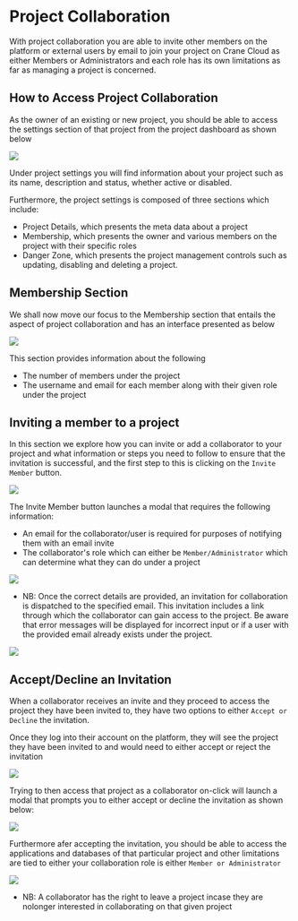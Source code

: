 # Project Collaboration

With project collaboration you are able to invite other members on the platform or external users by email to join your project on Crane Cloud as either Members or Administrators and each role has its own limitations as far as managing a project is concerned.

## How to Access Project Collaboration

As the owner of an existing or new project, you should be able to access the settings section of that project from the project dashboard as shown below

![](../img/accessProjectSettings.png)

Under project settings you will find information about your project such as its name, description and status, whether active or disabled.

Furthermore, the project settings is composed of three sections which include:

- Project Details, which presents the meta data about a project
- Membership, which presents the owner and various members on the project with their specific roles
- Danger Zone, which presents the project management controls such as updating, disabling and deleting a project.

## Membership Section

We shall now move our focus to the Membership section that entails the aspect of project collaboration and has an interface presented as below

![](../img/membershipSection.png)

This section provides information about the following

- The number of members under the project
- The username and email for each member along with their given role under the project

## Inviting a member to a project

In this section we explore how you can invite or add a collaborator to your project and what information or steps you need to follow to ensure that the invitation is successful, and the first step to this is clicking on the `Invite Member` button.

![](../img/inviteMemberButton.png)

The Invite Member button launches a modal that requires the following information:

- An email for the collaborator/user is required for purposes of notifying them with an email invite
- The collaborator's role which can either be `Member/Administrator` which can determine what they can do under a project

![](../img/inviteMemberModal.png)

- NB: Once the correct details are provided, an invitation for collaboration is dispatched to the specified email. This invitation includes a link through which the collaborator can gain access to the project. Be aware that error messages will be displayed for incorrect input or if a user with the provided email already exists under the project.

![](../img/pendingInvitation.png)

## Accept/Decline an Invitation

When a collaborator receives an invite and they proceed to access the project they have been invited to, they have two options to either `Accept or Decline` the invitation.

Once they log into their account on the platform, they will see the project they have been invited to and would need to either accept or reject the invitation

![](../img/collaboratorProjectView.png)

Trying to then access that project as a collaborator on-click will launch a modal that prompts you to either accept or decline the invitation as shown below:

![](../img/acceptOrDeclineInvitation.png)

Furthermore afer accepting the invitation, you should be able to access the applications and databases of that particular project and other limitations are tied to either your collaboration role is either `Member or Administrator`

![](../img/projectMember.png)

- NB: A collaborator has the right to leave a project incase they are nolonger interested in collaborating on that given project
